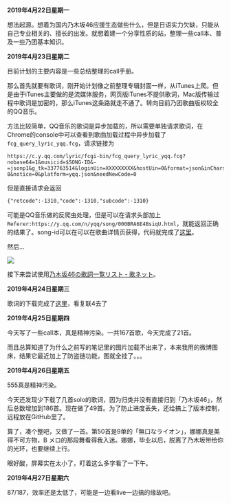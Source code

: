 **2019年4月22日星期一**

想法起源。想着为国内乃木坂46应援生态做些什么，但是日语实力欠缺，只能从自己专业相关的、擅长的出发。就想着建一个分享性质的站，整理一些call本、普及一些乃团基本知识。



**2019年4月23日星期二**

目前计划的主要内容是一些总结整理的call手册。

那么首先就要有歌词，刚开始计划像之前整理专辑封面一样，从iTunes上爬。但是由于iTunes主要做的是流媒体服务，网页版iTunes不提供歌词，Mac版传输过程中歌词是加密的，那么iTunes这条路就走不通了。转向目前乃团歌曲版权较全的QQ音乐。

方法比较简单，QQ音乐的歌词是异步加载的，所以需要单独请求歌词，在Chrome的console中可以查看到歌曲加载过程中异步加载了`fcg_query_lyric_yqq.fcg`，请求链接为

```
https://c.y.qq.com/lyric/fcgi-bin/fcg_query_lyric_yqq.fcg?nobase64=1&musicid=$SONG-ID&-=jsonp1&g_tk=337763514&loginUin=XXXXXXXXX&hostUin=0&format=json&inCharset=utf8&outCharset=utf-8&notice=0&platform=yqq.json&needNewCode=0
```

但是直接请求会返回

```html
{"retcode":-1310,"code":-1310,"subcode":-1310}
```

可能是QQ音乐做的反爬虫处理，但是可以在请求头部加上`Referer:https://y.qq.com/n/yqq/song/000BRA6E4BsiqU.html`，就能返回正确的结果了。song-id可以在可以在歌曲详情页获得，代码就完成了[这里](https://paste.ubuntu.com/p/8KxyVmkmJ8/)。

然后...

![](https://ae01.alicdn.com/kf/HTB1BEaySpzqK1RjSZFCq6zbxVXaw.jpg)

接下来尝试使用[乃木坂46の歌詞一覧リスト - 歌ネット](https://www.uta-net.com/artist/12550/)。



**2019年4月24日星期三**

歌词的下载完成了[这里](https://paste.ubuntu.com/p/Dvs8z2wxzh/)，看复联4去了



**2019年4月25日星期四**

今天写了一些call本，真是精神污染。一共167首歌，今天完成了21首。

而且总算知道了为什么之前写的笔记里的图片加载不出来了，本来我用的微博图床，结果它最近加上了防盗链功能，图就全挂了。。。



**2019年4月26日星期五**

555真是精神污染。

今天还发现少下载了几首solo的歌词，因为归类并没有直接归到「乃木坂46」，然后总数增加到186首。现在做了49首。为了防止进度丢失，还给搞上了版本控制，远程放在GitHub里了。

算了，凑个整吧，又做了一首。第50首是9单的「無口なライオン」，娜娜真是美得不可方物，B メロ的那段舞看得我入迷。娜娜，毕业以后，脱离了乃木坂带给你的光环，也要继续上行。

眼好酸，屏幕实在太小了，盯着这么多字看了一下午。

**2019年4月27日星期六**

87/187，效率还是太低了，可能是一边看live一边搞的缘故吧。